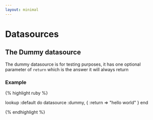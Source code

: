 ```yaml
---
layout: minimal
---
```


# Datasources

## The Dummy datasource

The dummy datasource is for testing purposes, it has one optional parameter of `return` which is the answer it will always return

### Example

{% highlight ruby %}

lookup :default do
  datasource :dummy, {
    :return => "hello world"
  }
end

{% endhighlight %}
